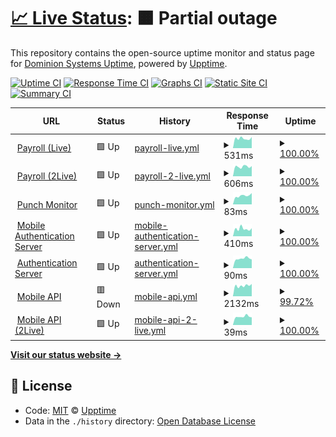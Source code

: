 # [📈 Live Status](https://dominion-it.github.io/upptime): <!--live status--> **🟧 Partial outage**

This repository contains the open-source uptime monitor and status page for [Dominion Systems Uptime](https://dominion-it.github.io/uptime), powered by [Upptime](https://github.com/upptime/upptime).

[![Uptime CI](https://github.com/koj-co/upptime/workflows/Uptime%20CI/badge.svg)](https://github.com/koj-co/upptime/actions?query=workflow%3A%22Uptime+CI%22)
[![Response Time CI](https://github.com/koj-co/upptime/workflows/Response%20Time%20CI/badge.svg)](https://github.com/koj-co/upptime/actions?query=workflow%3A%22Response+Time+CI%22)
[![Graphs CI](https://github.com/koj-co/upptime/workflows/Graphs%20CI/badge.svg)](https://github.com/koj-co/upptime/actions?query=workflow%3A%22Graphs+CI%22)
[![Static Site CI](https://github.com/koj-co/upptime/workflows/Static%20Site%20CI/badge.svg)](https://github.com/koj-co/upptime/actions?query=workflow%3A%22Static+Site+CI%22)
[![Summary CI](https://github.com/koj-co/upptime/workflows/Summary%20CI/badge.svg)](https://github.com/koj-co/upptime/actions?query=workflow%3A%22Summary+CI%22)

<!--start: status pages-->
<!-- This summary is generated by Upptime (https://github.com/upptime/upptime) -->
<!-- Do not edit this manually, your changes will be overwritten -->
<!-- prettier-ignore -->
| URL | Status | History | Response Time | Uptime |
| --- | ------ | ------- | ------------- | ------ |
| <img alt="" src="https://favicons.githubusercontent.com/live.dominionsystems.com" height="13"> [Payroll (Live)](https://live.dominionsystems.com/Payroll/applicantPostingListNL.aspx?code=time) | 🟩 Up | [payroll-live.yml](https://github.com/dominion-it/uptime/commits/master/history/payroll-live.yml) | <details><summary><img alt="Response time graph" src="./graphs/payroll-live/response-time-week.png" height="20"> 531ms</summary><br><a href="https://dominion-it.github.io/uptime/history/payroll-live"><img alt="Response time 1911" src="https://img.shields.io/endpoint?url=https%3A%2F%2Fraw.githubusercontent.com%2Fdominion-it%2Fuptime%2Fmaster%2Fapi%2Fpayroll-live%2Fresponse-time.json"></a><br><a href="https://dominion-it.github.io/uptime/history/payroll-live"><img alt="24-hour response time 611" src="https://img.shields.io/endpoint?url=https%3A%2F%2Fraw.githubusercontent.com%2Fdominion-it%2Fuptime%2Fmaster%2Fapi%2Fpayroll-live%2Fresponse-time-day.json"></a><br><a href="https://dominion-it.github.io/uptime/history/payroll-live"><img alt="7-day response time 531" src="https://img.shields.io/endpoint?url=https%3A%2F%2Fraw.githubusercontent.com%2Fdominion-it%2Fuptime%2Fmaster%2Fapi%2Fpayroll-live%2Fresponse-time-week.json"></a><br><a href="https://dominion-it.github.io/uptime/history/payroll-live"><img alt="30-day response time 1911" src="https://img.shields.io/endpoint?url=https%3A%2F%2Fraw.githubusercontent.com%2Fdominion-it%2Fuptime%2Fmaster%2Fapi%2Fpayroll-live%2Fresponse-time-month.json"></a><br><a href="https://dominion-it.github.io/uptime/history/payroll-live"><img alt="1-year response time 1911" src="https://img.shields.io/endpoint?url=https%3A%2F%2Fraw.githubusercontent.com%2Fdominion-it%2Fuptime%2Fmaster%2Fapi%2Fpayroll-live%2Fresponse-time-year.json"></a></details> | <details><summary><a href="https://dominion-it.github.io/uptime/history/payroll-live">100.00%</a></summary><a href="https://dominion-it.github.io/uptime/history/payroll-live"><img alt="All-time uptime 98.65%" src="https://img.shields.io/endpoint?url=https%3A%2F%2Fraw.githubusercontent.com%2Fdominion-it%2Fuptime%2Fmaster%2Fapi%2Fpayroll-live%2Fuptime.json"></a><br><a href="https://dominion-it.github.io/uptime/history/payroll-live"><img alt="24-hour uptime 100.00%" src="https://img.shields.io/endpoint?url=https%3A%2F%2Fraw.githubusercontent.com%2Fdominion-it%2Fuptime%2Fmaster%2Fapi%2Fpayroll-live%2Fuptime-day.json"></a><br><a href="https://dominion-it.github.io/uptime/history/payroll-live"><img alt="7-day uptime 100.00%" src="https://img.shields.io/endpoint?url=https%3A%2F%2Fraw.githubusercontent.com%2Fdominion-it%2Fuptime%2Fmaster%2Fapi%2Fpayroll-live%2Fuptime-week.json"></a><br><a href="https://dominion-it.github.io/uptime/history/payroll-live"><img alt="30-day uptime 98.65%" src="https://img.shields.io/endpoint?url=https%3A%2F%2Fraw.githubusercontent.com%2Fdominion-it%2Fuptime%2Fmaster%2Fapi%2Fpayroll-live%2Fuptime-month.json"></a><br><a href="https://dominion-it.github.io/uptime/history/payroll-live"><img alt="1-year uptime 98.65%" src="https://img.shields.io/endpoint?url=https%3A%2F%2Fraw.githubusercontent.com%2Fdominion-it%2Fuptime%2Fmaster%2Fapi%2Fpayroll-live%2Fuptime-year.json"></a></details>
| <img alt="" src="https://favicons.githubusercontent.com/2live.dominionsystems.com" height="13"> [Payroll (2Live)](https://2live.dominionsystems.com/Payroll/applicantPostingListNL.aspx?code=time) | 🟩 Up | [payroll-2-live.yml](https://github.com/dominion-it/uptime/commits/master/history/payroll-2-live.yml) | <details><summary><img alt="Response time graph" src="./graphs/payroll-2-live/response-time-week.png" height="20"> 606ms</summary><br><a href="https://dominion-it.github.io/uptime/history/payroll-2-live"><img alt="Response time 633" src="https://img.shields.io/endpoint?url=https%3A%2F%2Fraw.githubusercontent.com%2Fdominion-it%2Fuptime%2Fmaster%2Fapi%2Fpayroll-2-live%2Fresponse-time.json"></a><br><a href="https://dominion-it.github.io/uptime/history/payroll-2-live"><img alt="24-hour response time 643" src="https://img.shields.io/endpoint?url=https%3A%2F%2Fraw.githubusercontent.com%2Fdominion-it%2Fuptime%2Fmaster%2Fapi%2Fpayroll-2-live%2Fresponse-time-day.json"></a><br><a href="https://dominion-it.github.io/uptime/history/payroll-2-live"><img alt="7-day response time 606" src="https://img.shields.io/endpoint?url=https%3A%2F%2Fraw.githubusercontent.com%2Fdominion-it%2Fuptime%2Fmaster%2Fapi%2Fpayroll-2-live%2Fresponse-time-week.json"></a><br><a href="https://dominion-it.github.io/uptime/history/payroll-2-live"><img alt="30-day response time 633" src="https://img.shields.io/endpoint?url=https%3A%2F%2Fraw.githubusercontent.com%2Fdominion-it%2Fuptime%2Fmaster%2Fapi%2Fpayroll-2-live%2Fresponse-time-month.json"></a><br><a href="https://dominion-it.github.io/uptime/history/payroll-2-live"><img alt="1-year response time 633" src="https://img.shields.io/endpoint?url=https%3A%2F%2Fraw.githubusercontent.com%2Fdominion-it%2Fuptime%2Fmaster%2Fapi%2Fpayroll-2-live%2Fresponse-time-year.json"></a></details> | <details><summary><a href="https://dominion-it.github.io/uptime/history/payroll-2-live">100.00%</a></summary><a href="https://dominion-it.github.io/uptime/history/payroll-2-live"><img alt="All-time uptime 100.00%" src="https://img.shields.io/endpoint?url=https%3A%2F%2Fraw.githubusercontent.com%2Fdominion-it%2Fuptime%2Fmaster%2Fapi%2Fpayroll-2-live%2Fuptime.json"></a><br><a href="https://dominion-it.github.io/uptime/history/payroll-2-live"><img alt="24-hour uptime 100.00%" src="https://img.shields.io/endpoint?url=https%3A%2F%2Fraw.githubusercontent.com%2Fdominion-it%2Fuptime%2Fmaster%2Fapi%2Fpayroll-2-live%2Fuptime-day.json"></a><br><a href="https://dominion-it.github.io/uptime/history/payroll-2-live"><img alt="7-day uptime 100.00%" src="https://img.shields.io/endpoint?url=https%3A%2F%2Fraw.githubusercontent.com%2Fdominion-it%2Fuptime%2Fmaster%2Fapi%2Fpayroll-2-live%2Fuptime-week.json"></a><br><a href="https://dominion-it.github.io/uptime/history/payroll-2-live"><img alt="30-day uptime 100.00%" src="https://img.shields.io/endpoint?url=https%3A%2F%2Fraw.githubusercontent.com%2Fdominion-it%2Fuptime%2Fmaster%2Fapi%2Fpayroll-2-live%2Fuptime-month.json"></a><br><a href="https://dominion-it.github.io/uptime/history/payroll-2-live"><img alt="1-year uptime 100.00%" src="https://img.shields.io/endpoint?url=https%3A%2F%2Fraw.githubusercontent.com%2Fdominion-it%2Fuptime%2Fmaster%2Fapi%2Fpayroll-2-live%2Fuptime-year.json"></a></details>
| <img alt="" src="https://favicons.githubusercontent.com/live.dominionsystems.com" height="13"> [Punch Monitor](https://live.dominionsystems.com/punchmonitor/readpunches.aspx) | 🟩 Up | [punch-monitor.yml](https://github.com/dominion-it/uptime/commits/master/history/punch-monitor.yml) | <details><summary><img alt="Response time graph" src="./graphs/punch-monitor/response-time-week.png" height="20"> 83ms</summary><br><a href="https://dominion-it.github.io/uptime/history/punch-monitor"><img alt="Response time 702" src="https://img.shields.io/endpoint?url=https%3A%2F%2Fraw.githubusercontent.com%2Fdominion-it%2Fuptime%2Fmaster%2Fapi%2Fpunch-monitor%2Fresponse-time.json"></a><br><a href="https://dominion-it.github.io/uptime/history/punch-monitor"><img alt="24-hour response time 107" src="https://img.shields.io/endpoint?url=https%3A%2F%2Fraw.githubusercontent.com%2Fdominion-it%2Fuptime%2Fmaster%2Fapi%2Fpunch-monitor%2Fresponse-time-day.json"></a><br><a href="https://dominion-it.github.io/uptime/history/punch-monitor"><img alt="7-day response time 83" src="https://img.shields.io/endpoint?url=https%3A%2F%2Fraw.githubusercontent.com%2Fdominion-it%2Fuptime%2Fmaster%2Fapi%2Fpunch-monitor%2Fresponse-time-week.json"></a><br><a href="https://dominion-it.github.io/uptime/history/punch-monitor"><img alt="30-day response time 702" src="https://img.shields.io/endpoint?url=https%3A%2F%2Fraw.githubusercontent.com%2Fdominion-it%2Fuptime%2Fmaster%2Fapi%2Fpunch-monitor%2Fresponse-time-month.json"></a><br><a href="https://dominion-it.github.io/uptime/history/punch-monitor"><img alt="1-year response time 702" src="https://img.shields.io/endpoint?url=https%3A%2F%2Fraw.githubusercontent.com%2Fdominion-it%2Fuptime%2Fmaster%2Fapi%2Fpunch-monitor%2Fresponse-time-year.json"></a></details> | <details><summary><a href="https://dominion-it.github.io/uptime/history/punch-monitor">100.00%</a></summary><a href="https://dominion-it.github.io/uptime/history/punch-monitor"><img alt="All-time uptime 98.65%" src="https://img.shields.io/endpoint?url=https%3A%2F%2Fraw.githubusercontent.com%2Fdominion-it%2Fuptime%2Fmaster%2Fapi%2Fpunch-monitor%2Fuptime.json"></a><br><a href="https://dominion-it.github.io/uptime/history/punch-monitor"><img alt="24-hour uptime 100.00%" src="https://img.shields.io/endpoint?url=https%3A%2F%2Fraw.githubusercontent.com%2Fdominion-it%2Fuptime%2Fmaster%2Fapi%2Fpunch-monitor%2Fuptime-day.json"></a><br><a href="https://dominion-it.github.io/uptime/history/punch-monitor"><img alt="7-day uptime 100.00%" src="https://img.shields.io/endpoint?url=https%3A%2F%2Fraw.githubusercontent.com%2Fdominion-it%2Fuptime%2Fmaster%2Fapi%2Fpunch-monitor%2Fuptime-week.json"></a><br><a href="https://dominion-it.github.io/uptime/history/punch-monitor"><img alt="30-day uptime 98.65%" src="https://img.shields.io/endpoint?url=https%3A%2F%2Fraw.githubusercontent.com%2Fdominion-it%2Fuptime%2Fmaster%2Fapi%2Fpunch-monitor%2Fuptime-month.json"></a><br><a href="https://dominion-it.github.io/uptime/history/punch-monitor"><img alt="1-year uptime 98.65%" src="https://img.shields.io/endpoint?url=https%3A%2F%2Fraw.githubusercontent.com%2Fdominion-it%2Fuptime%2Fmaster%2Fapi%2Fpunch-monitor%2Fuptime-year.json"></a></details>
| <img alt="" src="https://favicons.githubusercontent.com/auth2.dominionsystems.com" height="13"> [Mobile Authentication Server](https://auth2.dominionsystems.com/v4/.well-known/openid-configuration) | 🟩 Up | [mobile-authentication-server.yml](https://github.com/dominion-it/uptime/commits/master/history/mobile-authentication-server.yml) | <details><summary><img alt="Response time graph" src="./graphs/mobile-authentication-server/response-time-week.png" height="20"> 410ms</summary><br><a href="https://dominion-it.github.io/uptime/history/mobile-authentication-server"><img alt="Response time 353" src="https://img.shields.io/endpoint?url=https%3A%2F%2Fraw.githubusercontent.com%2Fdominion-it%2Fuptime%2Fmaster%2Fapi%2Fmobile-authentication-server%2Fresponse-time.json"></a><br><a href="https://dominion-it.github.io/uptime/history/mobile-authentication-server"><img alt="24-hour response time 441" src="https://img.shields.io/endpoint?url=https%3A%2F%2Fraw.githubusercontent.com%2Fdominion-it%2Fuptime%2Fmaster%2Fapi%2Fmobile-authentication-server%2Fresponse-time-day.json"></a><br><a href="https://dominion-it.github.io/uptime/history/mobile-authentication-server"><img alt="7-day response time 410" src="https://img.shields.io/endpoint?url=https%3A%2F%2Fraw.githubusercontent.com%2Fdominion-it%2Fuptime%2Fmaster%2Fapi%2Fmobile-authentication-server%2Fresponse-time-week.json"></a><br><a href="https://dominion-it.github.io/uptime/history/mobile-authentication-server"><img alt="30-day response time 353" src="https://img.shields.io/endpoint?url=https%3A%2F%2Fraw.githubusercontent.com%2Fdominion-it%2Fuptime%2Fmaster%2Fapi%2Fmobile-authentication-server%2Fresponse-time-month.json"></a><br><a href="https://dominion-it.github.io/uptime/history/mobile-authentication-server"><img alt="1-year response time 353" src="https://img.shields.io/endpoint?url=https%3A%2F%2Fraw.githubusercontent.com%2Fdominion-it%2Fuptime%2Fmaster%2Fapi%2Fmobile-authentication-server%2Fresponse-time-year.json"></a></details> | <details><summary><a href="https://dominion-it.github.io/uptime/history/mobile-authentication-server">100.00%</a></summary><a href="https://dominion-it.github.io/uptime/history/mobile-authentication-server"><img alt="All-time uptime 100.00%" src="https://img.shields.io/endpoint?url=https%3A%2F%2Fraw.githubusercontent.com%2Fdominion-it%2Fuptime%2Fmaster%2Fapi%2Fmobile-authentication-server%2Fuptime.json"></a><br><a href="https://dominion-it.github.io/uptime/history/mobile-authentication-server"><img alt="24-hour uptime 100.00%" src="https://img.shields.io/endpoint?url=https%3A%2F%2Fraw.githubusercontent.com%2Fdominion-it%2Fuptime%2Fmaster%2Fapi%2Fmobile-authentication-server%2Fuptime-day.json"></a><br><a href="https://dominion-it.github.io/uptime/history/mobile-authentication-server"><img alt="7-day uptime 100.00%" src="https://img.shields.io/endpoint?url=https%3A%2F%2Fraw.githubusercontent.com%2Fdominion-it%2Fuptime%2Fmaster%2Fapi%2Fmobile-authentication-server%2Fuptime-week.json"></a><br><a href="https://dominion-it.github.io/uptime/history/mobile-authentication-server"><img alt="30-day uptime 100.00%" src="https://img.shields.io/endpoint?url=https%3A%2F%2Fraw.githubusercontent.com%2Fdominion-it%2Fuptime%2Fmaster%2Fapi%2Fmobile-authentication-server%2Fuptime-month.json"></a><br><a href="https://dominion-it.github.io/uptime/history/mobile-authentication-server"><img alt="1-year uptime 100.00%" src="https://img.shields.io/endpoint?url=https%3A%2F%2Fraw.githubusercontent.com%2Fdominion-it%2Fuptime%2Fmaster%2Fapi%2Fmobile-authentication-server%2Fuptime-year.json"></a></details>
| <img alt="" src="https://favicons.githubusercontent.com/auth2.dominionsystems.com" height="13"> [Authentication Server](https://auth2.dominionsystems.com/issue/wsfed) | 🟩 Up | [authentication-server.yml](https://github.com/dominion-it/uptime/commits/master/history/authentication-server.yml) | <details><summary><img alt="Response time graph" src="./graphs/authentication-server/response-time-week.png" height="20"> 90ms</summary><br><a href="https://dominion-it.github.io/uptime/history/authentication-server"><img alt="Response time 107" src="https://img.shields.io/endpoint?url=https%3A%2F%2Fraw.githubusercontent.com%2Fdominion-it%2Fuptime%2Fmaster%2Fapi%2Fauthentication-server%2Fresponse-time.json"></a><br><a href="https://dominion-it.github.io/uptime/history/authentication-server"><img alt="24-hour response time 82" src="https://img.shields.io/endpoint?url=https%3A%2F%2Fraw.githubusercontent.com%2Fdominion-it%2Fuptime%2Fmaster%2Fapi%2Fauthentication-server%2Fresponse-time-day.json"></a><br><a href="https://dominion-it.github.io/uptime/history/authentication-server"><img alt="7-day response time 90" src="https://img.shields.io/endpoint?url=https%3A%2F%2Fraw.githubusercontent.com%2Fdominion-it%2Fuptime%2Fmaster%2Fapi%2Fauthentication-server%2Fresponse-time-week.json"></a><br><a href="https://dominion-it.github.io/uptime/history/authentication-server"><img alt="30-day response time 107" src="https://img.shields.io/endpoint?url=https%3A%2F%2Fraw.githubusercontent.com%2Fdominion-it%2Fuptime%2Fmaster%2Fapi%2Fauthentication-server%2Fresponse-time-month.json"></a><br><a href="https://dominion-it.github.io/uptime/history/authentication-server"><img alt="1-year response time 107" src="https://img.shields.io/endpoint?url=https%3A%2F%2Fraw.githubusercontent.com%2Fdominion-it%2Fuptime%2Fmaster%2Fapi%2Fauthentication-server%2Fresponse-time-year.json"></a></details> | <details><summary><a href="https://dominion-it.github.io/uptime/history/authentication-server">100.00%</a></summary><a href="https://dominion-it.github.io/uptime/history/authentication-server"><img alt="All-time uptime 100.00%" src="https://img.shields.io/endpoint?url=https%3A%2F%2Fraw.githubusercontent.com%2Fdominion-it%2Fuptime%2Fmaster%2Fapi%2Fauthentication-server%2Fuptime.json"></a><br><a href="https://dominion-it.github.io/uptime/history/authentication-server"><img alt="24-hour uptime 100.00%" src="https://img.shields.io/endpoint?url=https%3A%2F%2Fraw.githubusercontent.com%2Fdominion-it%2Fuptime%2Fmaster%2Fapi%2Fauthentication-server%2Fuptime-day.json"></a><br><a href="https://dominion-it.github.io/uptime/history/authentication-server"><img alt="7-day uptime 100.00%" src="https://img.shields.io/endpoint?url=https%3A%2F%2Fraw.githubusercontent.com%2Fdominion-it%2Fuptime%2Fmaster%2Fapi%2Fauthentication-server%2Fuptime-week.json"></a><br><a href="https://dominion-it.github.io/uptime/history/authentication-server"><img alt="30-day uptime 100.00%" src="https://img.shields.io/endpoint?url=https%3A%2F%2Fraw.githubusercontent.com%2Fdominion-it%2Fuptime%2Fmaster%2Fapi%2Fauthentication-server%2Fuptime-month.json"></a><br><a href="https://dominion-it.github.io/uptime/history/authentication-server"><img alt="1-year uptime 100.00%" src="https://img.shields.io/endpoint?url=https%3A%2F%2Fraw.githubusercontent.com%2Fdominion-it%2Fuptime%2Fmaster%2Fapi%2Fauthentication-server%2Fuptime-year.json"></a></details>
| <img alt="" src="https://favicons.githubusercontent.com/services.dominionsystems.com" height="13"> [Mobile API](https://services.dominionsystems.com/mobile/api/clock) | 🟥 Down | [mobile-api.yml](https://github.com/dominion-it/uptime/commits/master/history/mobile-api.yml) | <details><summary><img alt="Response time graph" src="./graphs/mobile-api/response-time-week.png" height="20"> 2132ms</summary><br><a href="https://dominion-it.github.io/uptime/history/mobile-api"><img alt="Response time 2273" src="https://img.shields.io/endpoint?url=https%3A%2F%2Fraw.githubusercontent.com%2Fdominion-it%2Fuptime%2Fmaster%2Fapi%2Fmobile-api%2Fresponse-time.json"></a><br><a href="https://dominion-it.github.io/uptime/history/mobile-api"><img alt="24-hour response time 7552" src="https://img.shields.io/endpoint?url=https%3A%2F%2Fraw.githubusercontent.com%2Fdominion-it%2Fuptime%2Fmaster%2Fapi%2Fmobile-api%2Fresponse-time-day.json"></a><br><a href="https://dominion-it.github.io/uptime/history/mobile-api"><img alt="7-day response time 2132" src="https://img.shields.io/endpoint?url=https%3A%2F%2Fraw.githubusercontent.com%2Fdominion-it%2Fuptime%2Fmaster%2Fapi%2Fmobile-api%2Fresponse-time-week.json"></a><br><a href="https://dominion-it.github.io/uptime/history/mobile-api"><img alt="30-day response time 2273" src="https://img.shields.io/endpoint?url=https%3A%2F%2Fraw.githubusercontent.com%2Fdominion-it%2Fuptime%2Fmaster%2Fapi%2Fmobile-api%2Fresponse-time-month.json"></a><br><a href="https://dominion-it.github.io/uptime/history/mobile-api"><img alt="1-year response time 2273" src="https://img.shields.io/endpoint?url=https%3A%2F%2Fraw.githubusercontent.com%2Fdominion-it%2Fuptime%2Fmaster%2Fapi%2Fmobile-api%2Fresponse-time-year.json"></a></details> | <details><summary><a href="https://dominion-it.github.io/uptime/history/mobile-api">99.72%</a></summary><a href="https://dominion-it.github.io/uptime/history/mobile-api"><img alt="All-time uptime 99.25%" src="https://img.shields.io/endpoint?url=https%3A%2F%2Fraw.githubusercontent.com%2Fdominion-it%2Fuptime%2Fmaster%2Fapi%2Fmobile-api%2Fuptime.json"></a><br><a href="https://dominion-it.github.io/uptime/history/mobile-api"><img alt="24-hour uptime 98.07%" src="https://img.shields.io/endpoint?url=https%3A%2F%2Fraw.githubusercontent.com%2Fdominion-it%2Fuptime%2Fmaster%2Fapi%2Fmobile-api%2Fuptime-day.json"></a><br><a href="https://dominion-it.github.io/uptime/history/mobile-api"><img alt="7-day uptime 99.72%" src="https://img.shields.io/endpoint?url=https%3A%2F%2Fraw.githubusercontent.com%2Fdominion-it%2Fuptime%2Fmaster%2Fapi%2Fmobile-api%2Fuptime-week.json"></a><br><a href="https://dominion-it.github.io/uptime/history/mobile-api"><img alt="30-day uptime 99.25%" src="https://img.shields.io/endpoint?url=https%3A%2F%2Fraw.githubusercontent.com%2Fdominion-it%2Fuptime%2Fmaster%2Fapi%2Fmobile-api%2Fuptime-month.json"></a><br><a href="https://dominion-it.github.io/uptime/history/mobile-api"><img alt="1-year uptime 99.25%" src="https://img.shields.io/endpoint?url=https%3A%2F%2Fraw.githubusercontent.com%2Fdominion-it%2Fuptime%2Fmaster%2Fapi%2Fmobile-api%2Fuptime-year.json"></a></details>
| <img alt="" src="https://favicons.githubusercontent.com/services.dominionsystems.com" height="13"> [Mobile API (2Live)](https://services.dominionsystems.com/2mobile/api/clock) | 🟩 Up | [mobile-api-2-live.yml](https://github.com/dominion-it/uptime/commits/master/history/mobile-api-2-live.yml) | <details><summary><img alt="Response time graph" src="./graphs/mobile-api-2-live/response-time-week.png" height="20"> 39ms</summary><br><a href="https://dominion-it.github.io/uptime/history/mobile-api-2-live"><img alt="Response time 579" src="https://img.shields.io/endpoint?url=https%3A%2F%2Fraw.githubusercontent.com%2Fdominion-it%2Fuptime%2Fmaster%2Fapi%2Fmobile-api-2-live%2Fresponse-time.json"></a><br><a href="https://dominion-it.github.io/uptime/history/mobile-api-2-live"><img alt="24-hour response time 36" src="https://img.shields.io/endpoint?url=https%3A%2F%2Fraw.githubusercontent.com%2Fdominion-it%2Fuptime%2Fmaster%2Fapi%2Fmobile-api-2-live%2Fresponse-time-day.json"></a><br><a href="https://dominion-it.github.io/uptime/history/mobile-api-2-live"><img alt="7-day response time 39" src="https://img.shields.io/endpoint?url=https%3A%2F%2Fraw.githubusercontent.com%2Fdominion-it%2Fuptime%2Fmaster%2Fapi%2Fmobile-api-2-live%2Fresponse-time-week.json"></a><br><a href="https://dominion-it.github.io/uptime/history/mobile-api-2-live"><img alt="30-day response time 579" src="https://img.shields.io/endpoint?url=https%3A%2F%2Fraw.githubusercontent.com%2Fdominion-it%2Fuptime%2Fmaster%2Fapi%2Fmobile-api-2-live%2Fresponse-time-month.json"></a><br><a href="https://dominion-it.github.io/uptime/history/mobile-api-2-live"><img alt="1-year response time 579" src="https://img.shields.io/endpoint?url=https%3A%2F%2Fraw.githubusercontent.com%2Fdominion-it%2Fuptime%2Fmaster%2Fapi%2Fmobile-api-2-live%2Fresponse-time-year.json"></a></details> | <details><summary><a href="https://dominion-it.github.io/uptime/history/mobile-api-2-live">100.00%</a></summary><a href="https://dominion-it.github.io/uptime/history/mobile-api-2-live"><img alt="All-time uptime 99.44%" src="https://img.shields.io/endpoint?url=https%3A%2F%2Fraw.githubusercontent.com%2Fdominion-it%2Fuptime%2Fmaster%2Fapi%2Fmobile-api-2-live%2Fuptime.json"></a><br><a href="https://dominion-it.github.io/uptime/history/mobile-api-2-live"><img alt="24-hour uptime 100.00%" src="https://img.shields.io/endpoint?url=https%3A%2F%2Fraw.githubusercontent.com%2Fdominion-it%2Fuptime%2Fmaster%2Fapi%2Fmobile-api-2-live%2Fuptime-day.json"></a><br><a href="https://dominion-it.github.io/uptime/history/mobile-api-2-live"><img alt="7-day uptime 100.00%" src="https://img.shields.io/endpoint?url=https%3A%2F%2Fraw.githubusercontent.com%2Fdominion-it%2Fuptime%2Fmaster%2Fapi%2Fmobile-api-2-live%2Fuptime-week.json"></a><br><a href="https://dominion-it.github.io/uptime/history/mobile-api-2-live"><img alt="30-day uptime 99.44%" src="https://img.shields.io/endpoint?url=https%3A%2F%2Fraw.githubusercontent.com%2Fdominion-it%2Fuptime%2Fmaster%2Fapi%2Fmobile-api-2-live%2Fuptime-month.json"></a><br><a href="https://dominion-it.github.io/uptime/history/mobile-api-2-live"><img alt="1-year uptime 99.44%" src="https://img.shields.io/endpoint?url=https%3A%2F%2Fraw.githubusercontent.com%2Fdominion-it%2Fuptime%2Fmaster%2Fapi%2Fmobile-api-2-live%2Fuptime-year.json"></a></details>

<!--end: status pages-->

[**Visit our status website →**](https://dominion-it.github.io/uptime/)

## 📄 License

- Code: [MIT](./LICENSE) © [Upptime](https://upptime.js.org)
- Data in the `./history` directory: [Open Database License](https://opendatacommons.org/licenses/odbl/1-0/)

